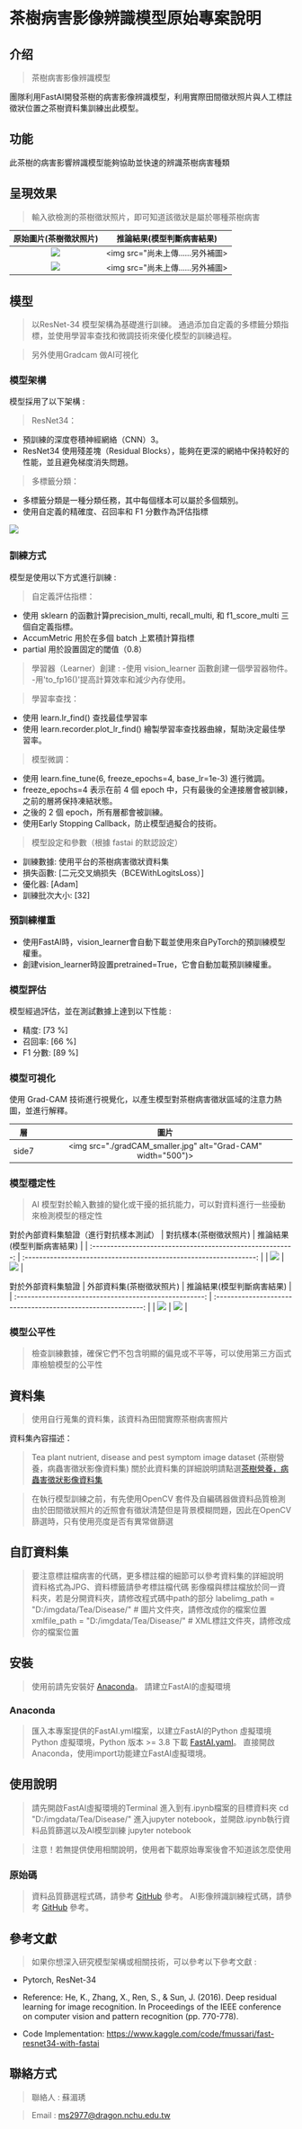 # 茶樹病害影像辨識模型原始專案說明

## 介绍

> 茶樹病害影像辨識模型

團隊利用FastAI開發茶樹的病害影像辨識模型，利用實際田間徵狀照片與人工標註徵狀位置之茶樹資料集訓練出此模型。

## 功能

此茶樹的病害影響辨識模型能夠協助並快速的辨識茶樹病害種類


## 呈現效果

> 輸入欲檢測的茶樹徵狀照片，即可知道該徵狀是屬於哪種茶樹病害


|                       原始圖片(茶樹徵狀照片)                       |                          推論結果(模型判斷病害結果)                           |
| :--------------------------------------------------------------: | :---------------------------------------------------------------------: |
| <img src="尚未上傳......另外補圖"> | <img src="尚未上傳......另外補圖> |
| <img src="尚未上傳......另外補圖"> | <img src="尚未上傳......另外補圖> |

## 模型

> 以ResNet-34 模型架構為基礎進行訓練。
> 通過添加自定義的多標籤分類指標，並使用學習率查找和微調技術來優化模型的訓練過程。

> 另外使用Gradcam 做AI可視化

### 模型架構

模型採用了以下架構 :

> ResNet34：

- 預訓練的深度卷積神經網絡（CNN）3。
- ResNet34 使用殘差塊（Residual Blocks），能夠在更深的網絡中保持較好的性能，並且避免梯度消失問題。

> 多標籤分類：

- 多標籤分類是一種分類任務，其中每個樣本可以屬於多個類別。
- 使用自定義的精確度、召回率和 F1 分數作為評估指標

<img src="尚未上傳......另外補圖">

### 訓練方式

模型是使用以下方式進行訓練 :

> 自定義評估指標：
- 使用 sklearn 的函數計算precision_multi, recall_multi, 和 f1_score_multi 三個自定義指標。
- AccumMetric 用於在多個 batch 上累積計算指標
- partial 用於設置固定的閾值（0.8）
 
> 學習器（Learner）創建 :
-使用 vision_learner 函數創建一個學習器物件。
-用'to_fp16()'提高計算效率和減少內存使用。

> 學習率查找：
- 使用 learn.lr_find() 查找最佳學習率
- 使用 learn.recorder.plot_lr_find() 繪製學習率查找器曲線，幫助決定最佳學習率。

> 模型微調：
- 使用 learn.fine_tune(6, freeze_epochs=4, base_lr=1e-3) 進行微調。
- freeze_epochs=4 表示在前 4 個 epoch 中，只有最後的全連接層會被訓練，之前的層將保持凍結狀態。
- 之後的 2 個 epoch，所有層都會被訓練。
- 使用Early Stopping Callback，防止模型過擬合的技術。

> 模型設定和參數（根據 fastai 的默認設定）

- 訓練數據: 使用平台的茶樹病害徵狀資料集
- 損失函數: [二元交叉熵损失（BCEWithLogitsLoss）]
- 優化器: [Adam]
- 訓練批次大小: [32]


### 預訓練權重

- 使用FastAI時，vision_learner會自動下載並使用來自PyTorch的預訓練模型權重。
- 創建vision_learner時設置pretrained=True，它會自動加載預訓練權重。

### 模型評估

模型經過評估，並在測試數據上達到以下性能 :

- 精度: [73 %]
- 召回率: [66 %]
- F1 分數: [89 %]

### 模型可視化

使用 Grad-CAM 技術進行視覺化，以產生模型對茶樹病害徵狀區域的注意力熱圖，並進行解釋。

|   層    |                                 圖片                                  |
| :-----: | :-------------------------------------------------------------------: |
|  side7  |   <img src="./gradCAM_smaller.jpg" alt="Grad-CAM" width="500")>   |

### 模型穩定性

> AI 模型對於輸入數據的變化或干擾的抵抗能力，可以對資料進行一些擾動來檢測模型的穩定性

對於內部資料集驗證（進行對抗樣本測試）
|                   對抗樣本(茶樹徵狀照片)                        |                            推論結果(模型判斷病害結果)                       |
| :--------------------------------------------------------: | :----------------------------------------------------------------: |
| <img src="尚未上傳......另外補圖"> | <img src="尚未上傳......另外補圖"> |

對於外部資料集驗證
|                   外部資料集(茶樹徵狀照片)                    |                          推論結果(模型判斷病害結果)                   |
| :----------------------------------------------------: | :----------------------------------------------------------: |
| <img src="尚未上傳......另外補圖"> | <img src="尚未上傳......另外補圖"> |



### 模型公平性

> 檢查訓練數據，確保它們不包含明顯的偏見或不平等，可以使用第三方函式庫檢驗模型的公平性

## 資料集

> 使用自行蒐集的資料集，該資料為田間實際茶樹病害照片

資料集內容描述：
> Tea plant nutrient, disease and pest symptom image dataset (茶樹營養，病蟲害徵狀影像資料集)
> 關於此資料集的詳細說明請點選[茶樹營養，病蟲害徵狀影像資料集](https://aidata.nchu.edu.tw/smarter/dataset/smarter_04_t14088_0_tead_20220826_img1_t14088)


> 在執行模型訓練之前，有先使用OpenCV 套件及自編碼器做資料品質檢測
> 由於田間徵狀照片的近照會有徵狀清楚但是背景模糊問題，因此在OpenCV篩選時，只有使用亮度是否有異常做篩選

## 自訂資料集

> 要注意標註檔病害的代碼，更多標註檔的細節可以參考資料集的詳細說明
> 資料格式為JPG、資料標籤請參考標註檔代碼
> 影像檔與標註檔放於同一資料夾，若是分開資料夾，請修改程式碼中path的部分
> labelimg_path = "D:/imgdata/Tea/Disease/"  # 圖片文件夾，請修改成你的檔案位置
> xmlfile_path = "D:/imgdata/Tea/Disease/"  # XML標註文件夾，請修改成你的檔案位置

## 安裝

> 使用前請先安裝好 [Anaconda](https://www.anaconda.com/download)。
> 請建立FastAI的虛擬環境

### Anaconda

> 匯入本專案提供的FastAI.yml檔案，以建立FastAI的Python 虛擬環境
> Python 虛擬環境，Python 版本 >= 3.8
> 下載 [FastAI.yaml](https://github.com/Nchuai04/Tea-disease-identification-model/blob/main/fastai.yaml)。
> 直接開啟Anaconda，使用import功能建立FastAI虛擬環境。

## 使用說明

> 請先開啟FastAI虛擬環境的Terminal
> 進入到有.ipynb檔案的目標資料夾
    cd "D:/imgdata/Tea/Disease/"
> 進入jupyter notebook，並開啟.ipynb執行資料品質篩選以及AI模型訓練 
	jupyter notebook

> 注意！若無提供使用相關說明，使用者下載原始專案後會不知道該怎麼使用

### 原始碼

> 資料品質篩選程式碼，請參考 [GitHub](https://github.com) 參考。
> AI影像辨識訓練程式碼，請參考 [GitHub](https://github.com) 參考。


## 參考文獻

> 如果你想深入研究模型架構或相關技術，可以參考以下參考文獻 :

- Pytorch, ResNet-34 
- Reference:
  He, K., Zhang, X., Ren, S., & Sun, J. (2016). Deep residual learning for image recognition. In Proceedings of the IEEE conference on computer vision and pattern recognition (pp. 770-778).

- Code Implementation:
  https://www.kaggle.com/code/fmussari/fast-resnet34-with-fastai

## 聯絡方式

> 聯絡人 : 蘇湄琇

> Email : ms2977@dragon.nchu.edu.tw


